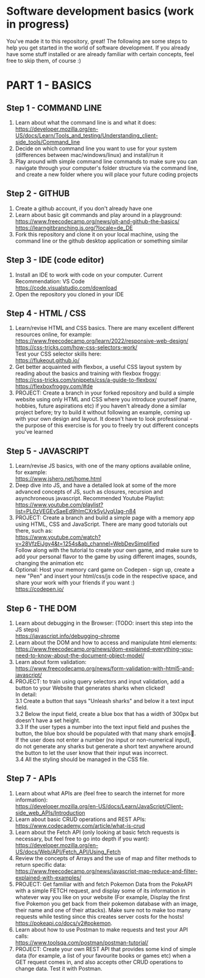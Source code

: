 # Software development basics (work in progress)

You've made it to this repository, great! The following are some steps to help you get started in the world of software development. If you already have some stuff installed or are already familiar with certain concepts, feel free to skip them, of course :)


# PART 1 - BASICS

## Step 1 - COMMAND LINE
1. Learn about what the command line is and what it does:   
   https://developer.mozilla.org/en-US/docs/Learn/Tools_and_testing/Understanding_client-side_tools/Command_line
2. Decide on which command line you want to use for your system (differences between mac/windows/linux) and install/run it
3. Play around with simple command line commands to make sure you can navigate through your computer's folder structure via the command line, and create a new folder where you will place your future coding projects

## Step 2 - GITHUB
1. Create a github account, if you don't already have one
2. Learn about basic git commands and play around in a playground:    
   https://www.freecodecamp.org/news/git-and-github-the-basics/    
   https://learngitbranching.js.org/?locale=de_DE
3. Fork this repository and clone it on your local machine, using the command line or the github desktop application or something similar

## Step 3 - IDE (code editor)
1. Install an IDE to work with code on your computer. Current Recommendation: VS Code   
   https://code.visualstudio.com/download
2. Open the repository you cloned in your IDE

## Step 4 - HTML / CSS
1. Learn/revise HTML and CSS basics. There are many excellent different resources online, for example:          
   https://www.freecodecamp.org/learn/2022/responsive-web-design/      
   https://css-tricks.com/how-css-selectors-work/  
   Test your CSS selector skills here:     
   https://flukeout.github.io/
2. Get better acquainted with flexbox, a useful CSS layout system by reading about the basics and training with flexbox froggy:    
   https://css-tricks.com/snippets/css/a-guide-to-flexbox/   
   https://flexboxfroggy.com/#de     
3. PROJECT: Create a branch in your forked repository and build a simple website using only HTML and CSS where you introduce yourself (name, hobbies, future aspirations etc) if you haven't already done a similar project before; try to build it without following an example, coming up with your own design and layout. It doesn't have to look professional - the purpose of this exercise is for you to freely try out different concepts you've learned

## Step 5 - JAVASCRIPT
1. Learn/revise JS basics, with one of the many options available online, for example:    
   https://www.jshero.net/home.html
2. Deep dive into JS, and have a detailed look at some of the more advanced concepts of JS, such as closures, recursion and asynchroneous javascript. Recommended Youtube Playlist:    
   https://www.youtube.com/playlist?list=PL0zVEGEvSaeEd9hlmCXrk5yUyqUag-n84
4. PROJECT: Create a branch and build a simple page with a memory app using HTML, CSS and JavaScript. There are many good tutorials out there, such as:    
   https://www.youtube.com/watch?v=28VfzEiJgy4&t=1254s&ab_channel=WebDevSimplified   
   Follow along with the tutorial to create your own game, and make sure to add your personal flavor to the game by using different images, sounds, changing the animation etc   
5. Optional: Host your memory card game on Codepen - sign up, create a new "Pen" and insert your html/css/js code in the respective space, and share your work with your friends if you want :)  
   https://codepen.io/

## Step 6 - THE DOM
1. Learn about debugging in the Browser:  (TODO: insert this step into the JS steps)  
   https://javascript.info/debugging-chrome
2. Learn about the DOM and how to access and manipulate html elements:   
   https://www.freecodecamp.org/news/dom-explained-everything-you-need-to-know-about-the-document-object-model/
3. Learn about form validation:   
   https://www.freecodecamp.org/news/form-validation-with-html5-and-javascript/
5. PROJECT: to train using query selectors and input validation, add a button to your Website that generates sharks when clicked!    
   In detail:   
   3.1 Create a button that says "Unleash sharks" and below it a text input field.     
   3.2 Below the input field, create a blue box that has a width of 300px but doesn't have a set height.  
   3.3 If the user types a number into the text input field and pushes the button, the blue box should be populated with that many shark emojis🦈. If the user does not enter a number (no input or non-numerical input), do not generate any sharks but generate a short text anywhere around the button to let the user know that their input was incorrect.      
   3.4 All the styling should be managed in the CSS file.   

## Step 7 - APIs
1. Learn about what APIs are (feel free to search the internet for more information):    
   https://developer.mozilla.org/en-US/docs/Learn/JavaScript/Client-side_web_APIs/Introduction
2. Learn about basic CRUD operations and REST APIs:        
   https://www.codecademy.com/article/what-is-crud
3. Learn about the Fetch API (only looking at basic fetch requests is necessary, but feel free to go into depth if you want):   
   https://developer.mozilla.org/en-US/docs/Web/API/Fetch_API/Using_Fetch  
4. Review the concepts of Arrays and the use of map and filter methods to return specific data:    
   https://www.freecodecamp.org/news/javascript-map-reduce-and-filter-explained-with-examples/    
5. PROJECT: Get familiar with and fetch Pokemon Data from the PokeAPI with a simple FETCH request, and display some of its information in whatever way you like on your website (For example, Display the first five Pokemon you get back from their pokemon database with an image, their name and one of their attacks). Make sure not to make too many requests while testing since this creates server costs for the hosts!     
   https://pokeapi.co/docs/v2#pokemon.     
6. Learn about how to use Postman to make requests and test your API calls:     
   https://www.toolsqa.com/postman/postman-tutorial/
8. PROJECT: Create your own REST API that provides some kind of simple data (for example, a list of your favourite books or games etc) when a GET request comes in, and also accepts other CRUD operations to change data. Test it with Postman.
   
   

   
